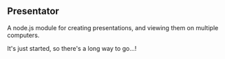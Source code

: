 ## Presentator

A node.js module for creating presentations, and viewing them on multiple computers.

It's just started, so there's a long way to go...!
